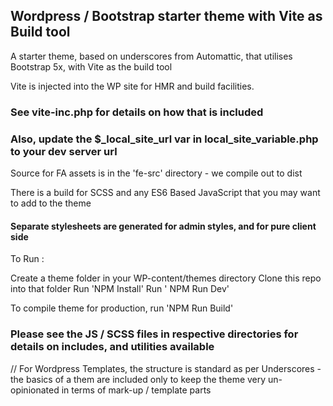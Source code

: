 ## Wordpress / Bootstrap starter theme with Vite as Build tool

A starter theme, based on underscores from Automattic, that utilises Bootstrap 5x, with Vite as the build tool

Vite is injected into the WP site for HMR and build facilities. 
### See vite-inc.php for details on how that is included
### Also, update the $_local_site_url var in local_site_variable.php to your dev server url

Source for FA assets is in the 'fe-src' directory - we compile out to dist


There is a build for SCSS and any ES6 Based JavaScript that you may want to add to the theme

#### Separate stylesheets are generated for admin styles, and for pure client side

To Run :

Create a theme folder in your WP-content/themes directory
Clone this repo into that folder
Run 'NPM Install'
Run ' NPM Run Dev'

To compile theme for production, run 'NPM Run Build'

### Please see the JS / SCSS files in respective directories for details on includes, and utilities available

// For Wordpress Templates, the structure is standard as per Underscores - the basics of a them are included only
to keep the theme very un-opinionated in terms of mark-up / template parts

